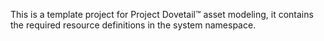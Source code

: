 This is a template project for Project Dovetail™ asset modeling, it contains the required resource definitions in the system namespace.